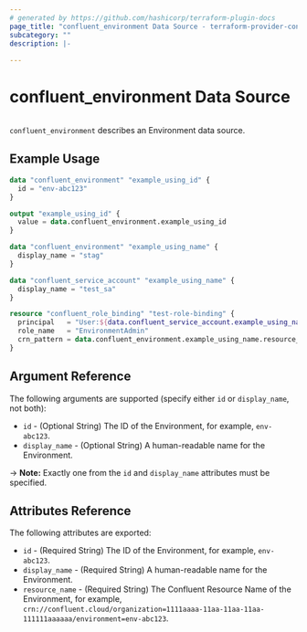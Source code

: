 ```yaml
---
# generated by https://github.com/hashicorp/terraform-plugin-docs
page_title: "confluent_environment Data Source - terraform-provider-confluent"
subcategory: ""
description: |-
  
---
```


# confluent_environment Data Source

<img src="https://img.shields.io/badge/Lifecycle%20Stage-Public%20Preview-%2300afba" alt="">

`confluent_environment` describes an Environment data source.

## Example Usage

```terraform
data "confluent_environment" "example_using_id" {
  id = "env-abc123"
}

output "example_using_id" {
  value = data.confluent_environment.example_using_id
}

data "confluent_environment" "example_using_name" {
  display_name = "stag"
}

data "confluent_service_account" "example_using_name" {
  display_name = "test_sa"
}

resource "confluent_role_binding" "test-role-binding" {
  principal   = "User:${data.confluent_service_account.example_using_name.id}"
  role_name   = "EnvironmentAdmin"
  crn_pattern = data.confluent_environment.example_using_name.resource_name
}
```

<!-- schema generated by tfplugindocs -->
## Argument Reference

The following arguments are supported (specify either `id` or `display_name`, not both):

- `id` - (Optional String) The ID of the Environment, for example, `env-abc123`.
- `display_name` - (Optional String) A human-readable name for the Environment.

-> **Note:** Exactly one from the `id` and `display_name` attributes must be specified.

## Attributes Reference

The following attributes are exported:

- `id` - (Required String) The ID of the Environment, for example, `env-abc123`.
- `display_name` - (Required String) A human-readable name for the Environment.
- `resource_name` - (Required String) The Confluent Resource Name of the Environment, for example, `crn://confluent.cloud/organization=1111aaaa-11aa-11aa-11aa-111111aaaaaa/environment=env-abc123`.
